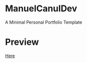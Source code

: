 # ManuelCanulDev
A Minimal Personal Portfolio Template

# Preview
<a href="https://manuelcanuldev.github.io/">Here</a>
